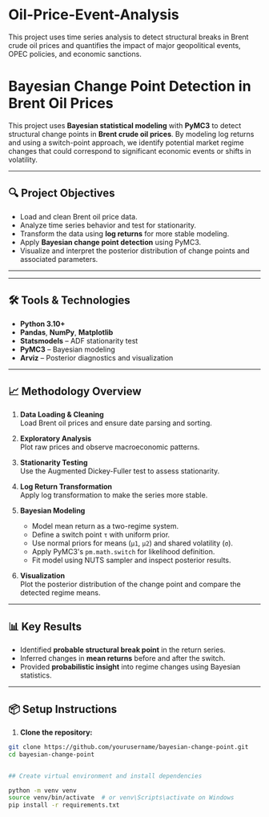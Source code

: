 # Oil-Price-Event-Analysis
This project uses time series analysis to detect structural breaks in Brent crude oil prices and quantifies the impact of major geopolitical events, OPEC policies, and economic sanctions.

# Bayesian Change Point Detection in Brent Oil Prices

This project uses **Bayesian statistical modeling** with **PyMC3** to detect structural change points in **Brent crude oil prices**. By modeling log returns and using a switch-point approach, we identify potential market regime changes that could correspond to significant economic events or shifts in volatility.

---

## 🔍 Project Objectives

- Load and clean Brent oil price data.
- Analyze time series behavior and test for stationarity.
- Transform the data using **log returns** for more stable modeling.
- Apply **Bayesian change point detection** using PyMC3.
- Visualize and interpret the posterior distribution of change points and associated parameters.

---

---

## 🛠 Tools & Technologies

- **Python 3.10+**
- **Pandas**, **NumPy**, **Matplotlib**
- **Statsmodels** – ADF stationarity test
- **PyMC3** – Bayesian modeling
- **Arviz** – Posterior diagnostics and visualization

---

## 📈 Methodology Overview

1. **Data Loading & Cleaning**  
   Load Brent oil prices and ensure date parsing and sorting.

2. **Exploratory Analysis**  
   Plot raw prices and observe macroeconomic patterns.

3. **Stationarity Testing**  
   Use the Augmented Dickey-Fuller test to assess stationarity.

4. **Log Return Transformation**  
   Apply log transformation to make the series more stable.

5. **Bayesian Modeling**  
   - Model mean return as a two-regime system.
   - Define a switch point `τ` with uniform prior.
   - Use normal priors for means (`μ1`, `μ2`) and shared volatility (`σ`).
   - Apply PyMC3's `pm.math.switch` for likelihood definition.
   - Fit model using NUTS sampler and inspect posterior results.

6. **Visualization**  
   Plot the posterior distribution of the change point and compare the detected regime means.

---

## 📊 Key Results

- Identified **probable structural break point** in the return series.
- Inferred changes in **mean returns** before and after the switch.
- Provided **probabilistic insight** into regime changes using Bayesian statistics.

---

## 📦 Setup Instructions

1. **Clone the repository:**

```bash
git clone https://github.com/yourusername/bayesian-change-point.git
cd bayesian-change-point


## Create virtual environment and install dependencies

python -m venv venv
source venv/bin/activate  # or venv\Scripts\activate on Windows
pip install -r requirements.txt

